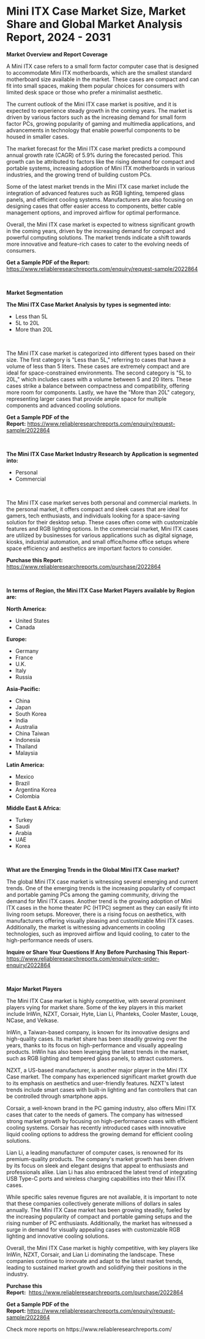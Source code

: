 <p><h1>Mini ITX Case Market Size, Market Share and Global Market Analysis Report, 2024 - 2031</h1></p><p><strong>Market Overview and Report Coverage</strong></p>
<p><p>A Mini ITX case refers to a small form factor computer case that is designed to accommodate Mini ITX motherboards, which are the smallest standard motherboard size available in the market. These cases are compact and can fit into small spaces, making them popular choices for consumers with limited desk space or those who prefer a minimalist aesthetic.</p><p>The current outlook of the Mini ITX case market is positive, and it is expected to experience steady growth in the coming years. The market is driven by various factors such as the increasing demand for small form factor PCs, growing popularity of gaming and multimedia applications, and advancements in technology that enable powerful components to be housed in smaller cases.</p><p>The market forecast for the Mini ITX case market predicts a compound annual growth rate (CAGR) of 5.9% during the forecasted period. This growth can be attributed to factors like the rising demand for compact and portable systems, increasing adoption of Mini ITX motherboards in various industries, and the growing trend of building custom PCs.</p><p>Some of the latest market trends in the Mini ITX case market include the integration of advanced features such as RGB lighting, tempered glass panels, and efficient cooling systems. Manufacturers are also focusing on designing cases that offer easier access to components, better cable management options, and improved airflow for optimal performance.</p><p>Overall, the Mini ITX case market is expected to witness significant growth in the coming years, driven by the increasing demand for compact and powerful computing solutions. The market trends indicate a shift towards more innovative and feature-rich cases to cater to the evolving needs of consumers.</p></p>
<p><strong>Get a Sample PDF of the Report:</strong> <a href="https://www.reliableresearchreports.com/enquiry/request-sample/2022864">https://www.reliableresearchreports.com/enquiry/request-sample/2022864</a></p>
<p>&nbsp;</p>
<p><strong>Market Segmentation</strong></p>
<p><strong>The Mini ITX Case Market Analysis by types is segmented into:</strong></p>
<p><ul><li>Less than 5L</li><li>5L to 20L</li><li>More than 20L</li></ul></p>
<p>&nbsp;</p>
<p><p>The Mini ITX case market is categorized into different types based on their size. The first category is "Less than 5L," referring to cases that have a volume of less than 5 liters. These cases are extremely compact and are ideal for space-constrained environments. The second category is "5L to 20L," which includes cases with a volume between 5 and 20 liters. These cases strike a balance between compactness and compatibility, offering more room for components. Lastly, we have the "More than 20L" category, representing larger cases that provide ample space for multiple components and advanced cooling solutions.</p></p>
<p><strong>Get a Sample PDF of the Report:</strong>&nbsp;<a href="https://www.reliableresearchreports.com/enquiry/request-sample/2022864">https://www.reliableresearchreports.com/enquiry/request-sample/2022864</a></p>
<p>&nbsp;</p>
<p><strong>The Mini ITX Case Market Industry Research by Application is segmented into:</strong></p>
<p><ul><li>Personal</li><li>Commercial</li></ul></p>
<p>&nbsp;</p>
<p><p>The Mini ITX case market serves both personal and commercial markets. In the personal market, it offers compact and sleek cases that are ideal for gamers, tech enthusiasts, and individuals looking for a space-saving solution for their desktop setup. These cases often come with customizable features and RGB lighting options. In the commercial market, Mini ITX cases are utilized by businesses for various applications such as digital signage, kiosks, industrial automation, and small office/home office setups where space efficiency and aesthetics are important factors to consider.</p></p>
<p><strong>Purchase this Report:</strong>&nbsp; <a href="https://www.reliableresearchreports.com/purchase/2022864">https://www.reliableresearchreports.com/purchase/2022864</a></p>
<p>&nbsp;</p>
<p><strong>In terms of Region, the Mini ITX Case Market Players available by Region are:</strong></p>
<p>
    <p> <strong> North America: </strong>
        <ul>
            <li>United States</li>
            <li>Canada</li>
        </ul>
        </p> 
    <p> <strong> Europe: </strong>
        <ul>
            <li>Germany</li>
            <li>France</li>
            <li>U.K.</li>
            <li>Italy</li>
            <li>Russia</li>
        </ul>
        </p> 
    <p> <strong> Asia-Pacific: </strong>
        <ul>
            <li>China</li>
            <li>Japan</li>
            <li>South Korea</li>
            <li>India</li>
            <li>Australia</li>
            <li>China Taiwan</li>
            <li>Indonesia</li>
            <li>Thailand</li>
            <li>Malaysia</li>
        </ul>
        </p> 
    <p> <strong> Latin America: </strong>
        <ul>
            <li>Mexico</li>
            <li>Brazil</li>
            <li>Argentina Korea</li>
            <li>Colombia</li>
        </ul>
        </p> 
    <p> <strong> Middle East & Africa: </strong>
        <ul>
            <li>Turkey</li>
            <li>Saudi</li>
            <li>Arabia</li>
            <li>UAE</li>
            <li>Korea</li>
        </ul>
    </p>
    </p>
<p>&nbsp;</p>
<p><strong>What are the Emerging Trends in the Global Mini ITX Case market?</strong></p>
<p><p>The global Mini ITX case market is witnessing several emerging and current trends. One of the emerging trends is the increasing popularity of compact and portable gaming PCs among the gaming community, driving the demand for Mini ITX cases. Another trend is the growing adoption of Mini ITX cases in the home theater PC (HTPC) segment as they can easily fit into living room setups. Moreover, there is a rising focus on aesthetics, with manufacturers offering visually pleasing and customizable Mini ITX cases. Additionally, the market is witnessing advancements in cooling technologies, such as improved airflow and liquid cooling, to cater to the high-performance needs of users.</p></p>
<p><strong>Inquire or Share Your Questions If Any Before Purchasing This Report</strong>- <a href="https://www.reliableresearchreports.com/enquiry/pre-order-enquiry/2022864">https://www.reliableresearchreports.com/enquiry/pre-order-enquiry/2022864</a></p>
<p>&nbsp;</p>
<p><strong>Major Market Players</strong></p>
<p><p>The Mini ITX Case market is highly competitive, with several prominent players vying for market share. Some of the key players in this market include InWin, NZXT, Corsair, Hyte, Lian Li, Phanteks, Cooler Master, Louqe, NCase, and Velkase.</p><p>InWin, a Taiwan-based company, is known for its innovative designs and high-quality cases. Its market share has been steadily growing over the years, thanks to its focus on high-performance and visually appealing products. InWin has also been leveraging the latest trends in the market, such as RGB lighting and tempered glass panels, to attract customers.</p><p>NZXT, a US-based manufacturer, is another major player in the Mini ITX Case market. The company has experienced significant market growth due to its emphasis on aesthetics and user-friendly features. NZXT's latest trends include smart cases with built-in lighting and fan controllers that can be controlled through smartphone apps.</p><p>Corsair, a well-known brand in the PC gaming industry, also offers Mini ITX cases that cater to the needs of gamers. The company has witnessed strong market growth by focusing on high-performance cases with efficient cooling systems. Corsair has recently introduced cases with innovative liquid cooling options to address the growing demand for efficient cooling solutions.</p><p>Lian Li, a leading manufacturer of computer cases, is renowned for its premium-quality products. The company's market growth has been driven by its focus on sleek and elegant designs that appeal to enthusiasts and professionals alike. Lian Li has also embraced the latest trend of integrating USB Type-C ports and wireless charging capabilities into their Mini ITX cases.</p><p>While specific sales revenue figures are not available, it is important to note that these companies collectively generate millions of dollars in sales annually. The Mini ITX Case market has been growing steadily, fueled by the increasing popularity of compact and portable gaming setups and the rising number of PC enthusiasts. Additionally, the market has witnessed a surge in demand for visually appealing cases with customizable RGB lighting and innovative cooling solutions.</p><p>Overall, the Mini ITX Case market is highly competitive, with key players like InWin, NZXT, Corsair, and Lian Li dominating the landscape. These companies continue to innovate and adapt to the latest market trends, leading to sustained market growth and solidifying their positions in the industry.</p></p>
<p><strong>Purchase this Report:</strong>&nbsp;&nbsp;<a href="https://www.reliableresearchreports.com/purchase/2022864">https://www.reliableresearchreports.com/purchase/2022864</a></p>
<p></p>
<p><strong>Get a Sample PDF of the Report:</strong>&nbsp;<a href="https://www.reliableresearchreports.com/enquiry/request-sample/2022864">https://www.reliableresearchreports.com/enquiry/request-sample/2022864</a></p>
<p>Check more reports on https://www.reliableresearchreports.com/</p>